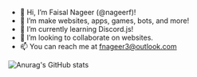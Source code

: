 - 👋 Hi, I’m Faisal Nageer (@nageerf)!
- 👀 I’m make websites, apps, games, bots, and more!
- 🌱 I’m currently learning Discord.js!
- 💞️ I’m looking to collaborate on websites.
- 📫 You can reach me at [fnageer3@outlook.com](mailto:fnageer3@outlook.com)

<!---
nageerf/nageerf is a ✨ special ✨ repository because its `README.md` (this file) appears on your GitHub profile.
You can click the Preview link to take a look at your changes.
--->
![Anurag's GitHub stats](https://github-readme-stats.vercel.app/api?username=nageerf&show_icons=true&theme=blue-green)
